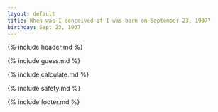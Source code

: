 ```yaml
---
layout: default
title: When was I conceived if I was born on September 23, 1907?
birthday: Sept 23, 1907
---
```


{% include header.md %}

{% include guess.md %}

{% include calculate.md %}

{% include safety.md %}

{% include footer.md %}



